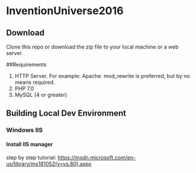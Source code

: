 # InventionUniverse2016
## Download
Clone this repo or download the zip file to your local machine or a web server.

##Requirements
1. HTTP Server. For example: Apache. mod_rewrite is preferred, but by no means required.<br />
2. PHP 7.0 <br />
3. MySQL (4 or greater) <br />

## Building Local Dev Environment
### Windows IIS
#### Install IIS manager
step by step tutorial: https://msdn.microsoft.com/en-us/library/ms181052(v=vs.80).aspx
